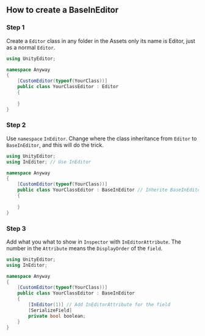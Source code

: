 ## How to create a BaseInEditor

### Step 1

Create a `Editor` class in any folder in the Assets only its name is Editor,
just as a normal `Editor`.

```C#
using UnityEditor;

namespace Anyway
{
    [CustomEditor(typeof(YourClass))]
    public class YourClassEditor : Editor
    {
    
    }
}
```

### Step 2

Use `namespace` `InEditor`.
Change where the class inheritance from `Editor` to `BaseInEditor`,
and this will do the trick.

```C#
using UnityEditor;
using InEditor; // Use InEditor

namespace Anyway
{
    [CustomEditor(typeof(YourClass))]
    public class YourClassEditor : BaseInEditor // Inherite BaseInEditor
    {
    
    }
}
```

### Step 3

Add what you what to show in `Inspector` with `InEditorAttribute`.
The number in the `Attribute` means the `DisplayOrder` of the `field`.

```C#
using UnityEditor;
using InEditor;

namespace Anyway
{
    [CustomEditor(typeof(YourClass))]
    public class YourClassEditor : BaseInEditor
    {
        [InEditor(1)] // Add InEditorAttribute for the field
        [SerializeField]
        private bool boolean;
    }
}
```
